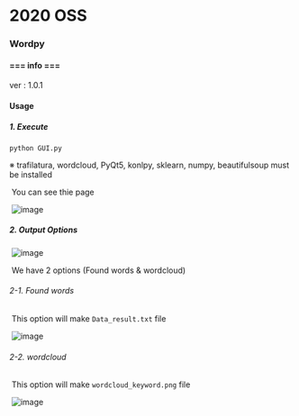 # 2020 OSS



### Wordpy



#### === info ===

ver : 1.0.1



#### Usage

##### 1. Execute

`python GUI.py`

※ trafilatura, wordcloud, PyQt5, konlpy, sklearn, numpy, beautifulsoup must be 	installed



​	You can see thie page

​	![image](https://user-images.githubusercontent.com/61904460/92078104-af7b7f00-edf8-11ea-92af-2ca86f4cc74f.png)



##### 2. Output Options

​	![image](https://user-images.githubusercontent.com/61904460/92078546-6f68cc00-edf9-11ea-818c-4f3702fb6db4.png)

​	We have 2 options (Found words & wordcloud)



###### 	2-1. Found words

​			This option will make `Data_result.txt` file

​			![image](https://user-images.githubusercontent.com/61904460/92078126-b86c5080-edf8-11ea-9621-1de2061bc8a2.png)



###### 	2-2. wordcloud

​			This option will make `wordcloud_keyword.png` file

​			![image](https://user-images.githubusercontent.com/61904460/92078145-befac800-edf8-11ea-8c94-daab2bff1249.png)
